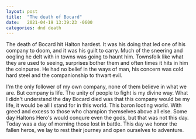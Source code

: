 ```yaml
---
layout: post
title:  "The death of Bocard"
date:   2021-04-19 13:39:23 -0600
categories: dnd death
---
```


The death of Bocard hit Halton hardest. It was his doing that led one of his company to doom, and it was his guilt to carry. Much of the sneering and oogling he delt with in towns was going to haunt him. Townsfolk like what they are used to seeing, surprises bother them and often times it hits in him the coinpurse. He had no belief in the ways of man, his concern was cold hard steel and the companionship to thwart evil.

I'm the only follower of my own company, none of them believe in what we are. But company is life. The unity of people to fight is my divine way. What I didn't understand the day Bocard died was that this company would be my life, it would be all I stand for in this world. This baron looting world. With greed and excess to those who champion themselves above all else. Some day Haltons Hero's would conqure even the gods, but that was not this day. Today was a day of morning those lost in battle. This day we honor the fallen heros, we lay to rest their journey and open ourselves to adventure.

[homepage]: https://frizop.github.io
